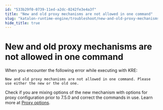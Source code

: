 ```yaml
---
id: "533b29f0-0739-11ed-a2dc-0242fe3e4a3f"
title: "New and old proxy mechanisms are not allowed in one command"
slug: "katalon-runtime-engine/troubleshoot/new-and-old-proxy-mechanisms-are-not-allowed-in-one-command"
hide_title: true
---
```


# <a id="troubleshooting-9759" class="anchor_top_offset"/><a id="ariaid-title1" class="anchor_top_offset"/>New and old proxy mechanisms are not allowed in one command

<section xmlns="http://www.w3.org/1999/xhtml" className="section condition"><div className="p">When you encounter the following error while executing with KRE: <pre className="pre codeblock"><code>New and old proxy mechanisms are not allowed in one command. Please use either the new or the old one.</code></pre></div></section> 
<div xmlns="http://www.w3.org/1999/xhtml" className="bodydiv troubleSolution"><section className="section remedy"><div className="li step p"><span className="ph cmd">Check if you are mixing options of
        the new mechanism with options for proxy configuration prior to
        7.5.0 and correct the commands in use. Learn more at <a className="xref" href="/docs/katalon-runtime-engine/command-syntax-command-lineconsole-mode-execution#id_5">Proxy
          options</a>.</span></div></section></div>
